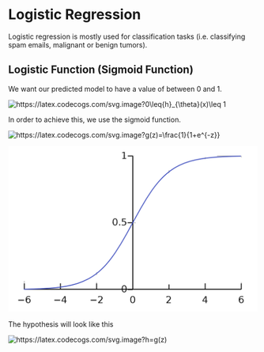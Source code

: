 # Logistic Regression

Logistic regression is  mostly used for classification tasks (i.e. classifying spam emails, malignant or benign tumors). 

## Logistic Function (Sigmoid Function) 

We want our predicted model to have a value of between 0 and 1. 

<img src="https://latex.codecogs.com/svg.image?{\color{white}0\leq{h}_{\theta}(x)\leq&space;1" title="https://latex.codecogs.com/svg.image?0\leq{h}_{\theta}(x)\leq 1" />

In order to achieve this, we use the sigmoid function.

<img src="https://latex.codecogs.com/svg.image?{\color{white}g(z)=\frac{1}{1&plus;e^{-z}}" title="https://latex.codecogs.com/svg.image?g(z)=\frac{1}{1+e^{-z}}" />


![Sigmoid](/img/sigmoid.png?raw=true "Sigmoid")


The hypothesis will look like this

<img src="https://latex.codecogs.com/svg.image?{\color{white}h=g(z)" title="https://latex.codecogs.com/svg.image?h=g(z)" />